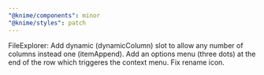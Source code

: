 ```yaml
---
"@knime/components": minor
"@knime/styles": patch
---
```


FileExplorer: Add dynamic (dynamicColumn<NAME>) slot to allow any number of columns instead one (itemAppend). Add an options menu (three dots) at the end of the row which triggeres the context menu. Fix rename icon.
